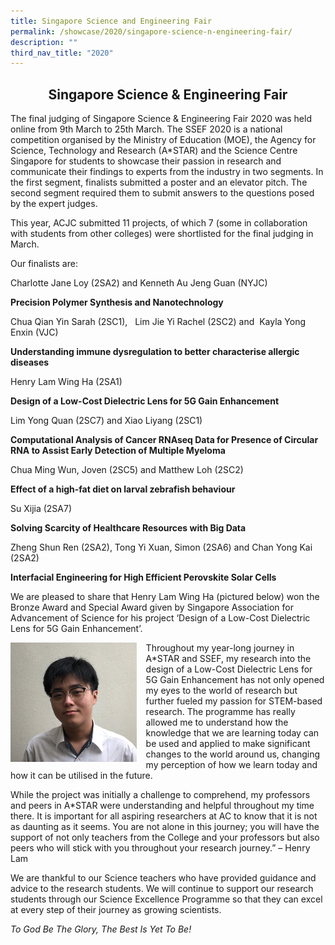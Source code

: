 ```yaml
---
title: Singapore Science and Engineering Fair
permalink: /showcase/2020/singapore-science-n-engineering-fair/
description: ""
third_nav_title: "2020"
---
```

## <center> Singapore Science &amp; Engineering Fair </center>

The final judging of Singapore Science &amp; Engineering Fair 2020 was held online from 9th March to 25th March. The SSEF 2020 is a national competition organised by the Ministry of Education (MOE), the Agency for Science, Technology and Research (A\*STAR) and the Science Centre Singapore for students to showcase their passion in research and communicate their findings to experts from the industry in two segments. In the first segment, finalists submitted a poster and an elevator pitch. The second segment required them to submit answers to the questions posed by the expert judges.

  

This year, ACJC submitted 11 projects, of which 7 (some in collaboration with students from other colleges) were shortlisted for the final judging in March.

  

Our finalists are:

  

Charlotte Jane Loy (2SA2) and Kenneth Au Jeng Guan (NYJC)

**Precision Polymer Synthesis and Nanotechnology**

  

Chua Qian Yin Sarah (2SC1),&nbsp; &nbsp;Lim Jie Yi Rachel (2SC2) and&nbsp; Kayla Yong Enxin (VJC)

**Understanding immune dysregulation to better characterise allergic diseases**

  

Henry Lam Wing Ha (2SA1)

**Design of a Low-Cost Dielectric Lens for 5G Gain Enhancement**

  

Lim Yong Quan (2SC7) and Xiao Liyang (2SC1)

**Computational Analysis of Cancer RNAseq Data for Presence of Circular RNA to Assist Early Detection of Multiple Myeloma**

  

Chua Ming Wun, Joven (2SC5) and Matthew Loh (2SC2)

**Effect of a high-fat diet on larval zebrafish behaviour**

  

Su Xijia (2SA7)

**Solving Scarcity of Healthcare Resources with Big Data**

  

Zheng Shun Ren (2SA2), Tong Yi Xuan, Simon (2SA6) and Chan Yong Kai (2SA2)

**Interfacial Engineering for High Efficient Perovskite Solar Cells**

  

We are pleased to share that Henry Lam Wing Ha (pictured below) won the Bronze Award and Special Award given by Singapore Association for Advancement of Science for his project ‘Design of a Low-Cost Dielectric Lens for 5G Gain Enhancement’.

<img src="/images/Photo%20of%20Henry%20Lam.jpeg" style="width: 40%; margin-right:15px;" align="left"> Throughout my year-long journey in A\*STAR and SSEF, my research into the design of a Low-Cost Dielectric Lens for 5G Gain Enhancement has not only opened my eyes to the world of research but further fueled my passion for STEM-based research. The programme has really allowed me to understand how the knowledge that we are learning today can be used and applied to make significant changes to the world around us, changing my perception of how we learn today and how it can be utilised in the future.

While the project was initially a challenge to comprehend, my professors and peers in A\*STAR were understanding and helpful throughout my time there. It is important for all aspiring researchers at AC to know that it is not as daunting as it seems. You are not alone in this journey; you will have the support of not only teachers from the College and your professors but also peers who will stick with you throughout your research journey.” – Henry Lam

We are thankful to our Science teachers who have provided guidance and advice to the research students. We will continue to support our research students through our Science Excellence Programme so that they can excel at every step of their journey as growing scientists.

_To God Be The Glory, The Best Is Yet To Be!_